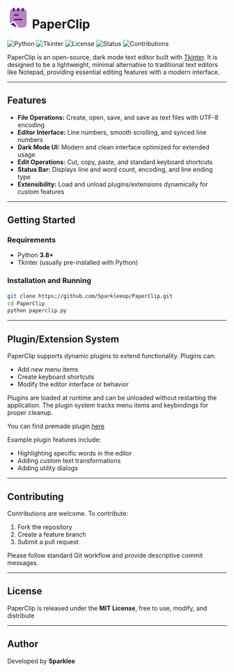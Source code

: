 # <img src="assets/icon.png" alt="PaperClip Logo" width="50"/> PaperClip

![Python](https://img.shields.io/badge/Python-3.8%2B-blue?logo=python\&logoColor=white)
![Tkinter](https://img.shields.io/badge/GUI-Tkinter-orange)
![License](https://img.shields.io/badge/License-MIT-green)
![Status](https://img.shields.io/badge/Project-Active-success)
![Contributions](https://img.shields.io/badge/Contributions-Welcome-brightgreen)

PaperClip is an open-source, dark mode text editor built with [Tkinter](https://docs.python.org/3/library/tkinter.html). It is designed to be a lightweight, minimal alternative to traditional text editors like Notepad, providing essential editing features with a modern interface.

---

## Features

* **File Operations:** Create, open, save, and save as text files with UTF-8 encoding
* **Editor Interface:** Line numbers, smooth scrolling, and synced line numbers
* **Dark Mode UI:** Modern and clean interface optimized for extended usage
* **Edit Operations:** Cut, copy, paste, and standard keyboard shortcuts
* **Status Bar:** Displays line and word count, encoding, and line ending type
* **Extensibility:** Load and unload plugins/extensions dynamically for custom features

---

## Getting Started

### Requirements

* Python **3.8+**
* Tkinter (usually pre-installed with Python)

### Installation and Running

```bash
git clone https://github.com/Sparkleeop/PaperClip.git
cd PaperClip
python paperclip.py
```

---

## Plugin/Extension System

PaperClip supports dynamic plugins to extend functionality. Plugins can:

* Add new menu items
* Create keyboard shortcuts
* Modify the editor interface or behavior

Plugins are loaded at runtime and can be unloaded without restarting the application. The plugin system tracks menu items and keybindings for proper cleanup.

You can find premade plugin [here](https://github.com/Sparkleeop/PaperClip-Extensions)

Example plugin features include:

* Highlighting specific words in the editor
* Adding custom text transformations
* Adding utility dialogs

---

## Contributing

Contributions are welcome. To contribute:

1. Fork the repository
2. Create a feature branch
3. Submit a pull request

Please follow standard Git workflow and provide descriptive commit messages.

---

## License

PaperClip is released under the **MIT License**, free to use, modify, and distribute

---

## Author

Developed by **Sparklee**
